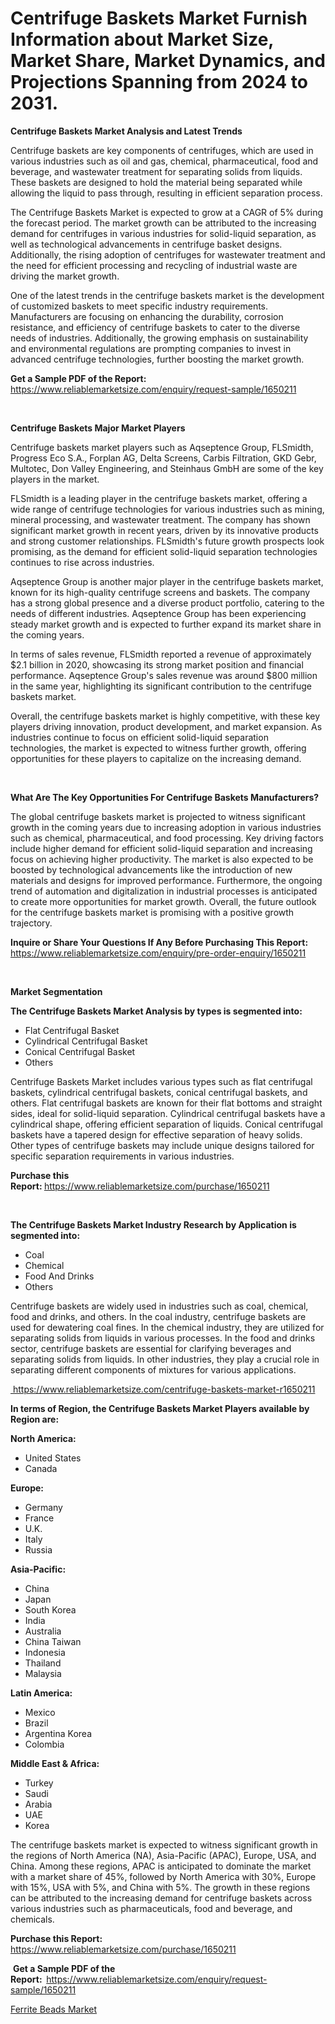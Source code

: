 <p><h1>Centrifuge Baskets Market Furnish Information about Market Size, Market Share, Market Dynamics, and Projections Spanning from 2024 to 2031.</h1></p><p><strong>Centrifuge Baskets Market Analysis and Latest Trends</strong></p>
<p><p>Centrifuge baskets are key components of centrifuges, which are used in various industries such as oil and gas, chemical, pharmaceutical, food and beverage, and wastewater treatment for separating solids from liquids. These baskets are designed to hold the material being separated while allowing the liquid to pass through, resulting in efficient separation process.</p><p>The Centrifuge Baskets Market is expected to grow at a CAGR of 5% during the forecast period. The market growth can be attributed to the increasing demand for centrifuges in various industries for solid-liquid separation, as well as technological advancements in centrifuge basket designs. Additionally, the rising adoption of centrifuges for wastewater treatment and the need for efficient processing and recycling of industrial waste are driving the market growth.</p><p>One of the latest trends in the centrifuge baskets market is the development of customized baskets to meet specific industry requirements. Manufacturers are focusing on enhancing the durability, corrosion resistance, and efficiency of centrifuge baskets to cater to the diverse needs of industries. Additionally, the growing emphasis on sustainability and environmental regulations are prompting companies to invest in advanced centrifuge technologies, further boosting the market growth.</p></p>
<p><strong>Get a Sample PDF of the Report:&nbsp;</strong> <a href="https://www.reliablemarketsize.com/enquiry/request-sample/1650211">https://www.reliablemarketsize.com/enquiry/request-sample/1650211</a></p>
<p>&nbsp;</p>
<p><strong>Centrifuge Baskets Major Market Players</strong></p>
<p><p>Centrifuge baskets market players such as Aqseptence Group, FLSmidth, Progress Eco S.A., Forplan AG, Delta Screens, Carbis Filtration, GKD Gebr, Multotec, Don Valley Engineering, and Steinhaus GmbH are some of the key players in the market.</p><p>FLSmidth is a leading player in the centrifuge baskets market, offering a wide range of centrifuge technologies for various industries such as mining, mineral processing, and wastewater treatment. The company has shown significant market growth in recent years, driven by its innovative products and strong customer relationships. FLSmidth's future growth prospects look promising, as the demand for efficient solid-liquid separation technologies continues to rise across industries.</p><p>Aqseptence Group is another major player in the centrifuge baskets market, known for its high-quality centrifuge screens and baskets. The company has a strong global presence and a diverse product portfolio, catering to the needs of different industries. Aqseptence Group has been experiencing steady market growth and is expected to further expand its market share in the coming years.</p><p>In terms of sales revenue, FLSmidth reported a revenue of approximately $2.1 billion in 2020, showcasing its strong market position and financial performance. Aqseptence Group's sales revenue was around $800 million in the same year, highlighting its significant contribution to the centrifuge baskets market.</p><p>Overall, the centrifuge baskets market is highly competitive, with these key players driving innovation, product development, and market expansion. As industries continue to focus on efficient solid-liquid separation technologies, the market is expected to witness further growth, offering opportunities for these players to capitalize on the increasing demand.</p></p>
<p>&nbsp;</p>
<p><strong>What Are The Key Opportunities For Centrifuge Baskets Manufacturers?</strong></p>
<p><p>The global centrifuge baskets market is projected to witness significant growth in the coming years due to increasing adoption in various industries such as chemical, pharmaceutical, and food processing. Key driving factors include higher demand for efficient solid-liquid separation and increasing focus on achieving higher productivity. The market is also expected to be boosted by technological advancements like the introduction of new materials and designs for improved performance. Furthermore, the ongoing trend of automation and digitalization in industrial processes is anticipated to create more opportunities for market growth. Overall, the future outlook for the centrifuge baskets market is promising with a positive growth trajectory.</p></p>
<p><strong>Inquire or Share Your Questions If Any Before Purchasing This Report:</strong> <a href="https://www.reliablemarketsize.com/enquiry/pre-order-enquiry/1650211">https://www.reliablemarketsize.com/enquiry/pre-order-enquiry/1650211</a></p>
<p>&nbsp;</p>
<p><strong>Market Segmentation</strong></p>
<p><strong>The Centrifuge Baskets Market Analysis by types is segmented into:</strong></p>
<p><ul><li>Flat Centrifugal Basket</li><li>Cylindrical Centrifugal Basket</li><li>Conical Centrifugal Basket</li><li>Others</li></ul></p>
<p><p>Centrifuge Baskets Market includes various types such as flat centrifugal baskets, cylindrical centrifugal baskets, conical centrifugal baskets, and others. Flat centrifugal baskets are known for their flat bottoms and straight sides, ideal for solid-liquid separation. Cylindrical centrifugal baskets have a cylindrical shape, offering efficient separation of liquids. Conical centrifugal baskets have a tapered design for effective separation of heavy solids. Other types of centrifuge baskets may include unique designs tailored for specific separation requirements in various industries.</p></p>
<p><strong>Purchase this Report:&nbsp;</strong><a href="https://www.reliablemarketsize.com/purchase/1650211">https://www.reliablemarketsize.com/purchase/1650211</a></p>
<p>&nbsp;</p>
<p><strong>The Centrifuge Baskets Market Industry Research by Application is segmented into:</strong></p>
<p><ul><li>Coal</li><li>Chemical</li><li>Food And Drinks</li><li>Others</li></ul></p>
<p><p>Centrifuge baskets are widely used in industries such as coal, chemical, food and drinks, and others. In the coal industry, centrifuge baskets are used for dewatering coal fines. In the chemical industry, they are utilized for separating solids from liquids in various processes. In the food and drinks sector, centrifuge baskets are essential for clarifying beverages and separating solids from liquids. In other industries, they play a crucial role in separating different components of mixtures for various applications.</p></p>
<p><a href="https://www.reliablemarketsize.com/centrifuge-baskets-market-r1650211">&nbsp;https://www.reliablemarketsize.com/centrifuge-baskets-market-r1650211</a></p>
<p><strong>In terms of Region, the Centrifuge Baskets Market Players available by Region are:</strong></p>
<p>
    <p> <strong> North America: </strong>
        <ul>
            <li>United States</li>
            <li>Canada</li>
        </ul>
        </p> 
    <p> <strong> Europe: </strong>
        <ul>
            <li>Germany</li>
            <li>France</li>
            <li>U.K.</li>
            <li>Italy</li>
            <li>Russia</li>
        </ul>
        </p> 
    <p> <strong> Asia-Pacific: </strong>
        <ul>
            <li>China</li>
            <li>Japan</li>
            <li>South Korea</li>
            <li>India</li>
            <li>Australia</li>
            <li>China Taiwan</li>
            <li>Indonesia</li>
            <li>Thailand</li>
            <li>Malaysia</li>
        </ul>
        </p> 
    <p> <strong> Latin America: </strong>
        <ul>
            <li>Mexico</li>
            <li>Brazil</li>
            <li>Argentina Korea</li>
            <li>Colombia</li>
        </ul>
        </p> 
    <p> <strong> Middle East & Africa: </strong>
        <ul>
            <li>Turkey</li>
            <li>Saudi</li>
            <li>Arabia</li>
            <li>UAE</li>
            <li>Korea</li>
        </ul>
    </p>
    </p>
<p><p>The centrifuge baskets market is expected to witness significant growth in the regions of North America (NA), Asia-Pacific (APAC), Europe, USA, and China. Among these regions, APAC is anticipated to dominate the market with a market share of 45%, followed by North America with 30%, Europe with 15%, USA with 5%, and China with 5%. The growth in these regions can be attributed to the increasing demand for centrifuge baskets across various industries such as pharmaceuticals, food and beverage, and chemicals.</p></p>
<p><strong>Purchase this Report: </strong><a href="https://www.reliablemarketsize.com/purchase/1650211">https://www.reliablemarketsize.com/purchase/1650211</a></p>
<p>&nbsp;<strong>Get a Sample PDF of the Report:&nbsp;&nbsp;</strong><a href="https://www.reliablemarketsize.com/enquiry/request-sample/1650211">https://www.reliablemarketsize.com/enquiry/request-sample/1650211</a></p>
<p><strong></strong></p>
<p><p><a href="https://github.com/salfordkingie/Market-Research-Report-List-1/blob/main/ferrite-beads-market.md">Ferrite Beads Market</a></p></p>